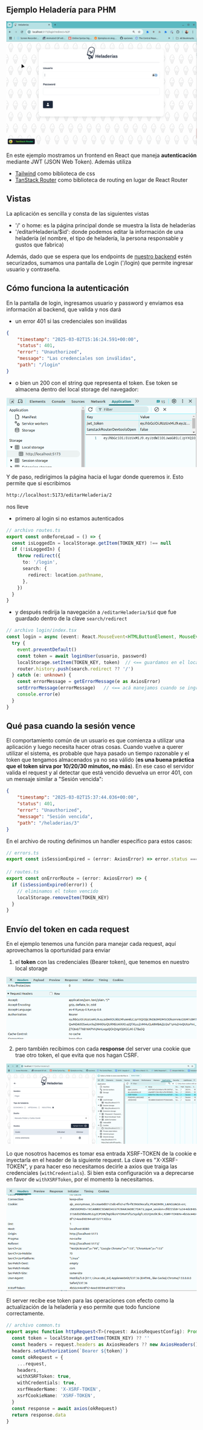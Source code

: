 
## Ejemplo Heladería para PHM

![demo](./video/demo2025-2.gif)

En este ejemplo mostramos un frontend en React que maneja **autenticación** mediante JWT (JSON Web Token). Además utiliza

- [Tailwind](https://tailwindcss.com/) como biblioteca de css
- [TanStack Router](https://tanstack.com/router/latest) como biblioteca de routing en lugar de React Router

## Vistas

La aplicación es sencilla y consta de las siguientes vistas

- '/' o home: es la página principal donde se muestra la lista de heladerías
- '/editarHeladeria/$id': donde podemos editar la información de una heladería (el nombre, el tipo de heladería, la persona responsable y gustos que fabrica)

Además, dado que se espera que los endpoints de [nuestro backend](https://github.com/uqbar-project/eg-heladeria-springboot-kotlin) estén securizados, sumamos una pantalla de Login ('/login) que permite ingresar usuario y contraseña. 

## Cómo funciona la autenticación

En la pantalla de login, ingresamos usuario y password y enviamos esa información al backend, que valida y nos dará

- un error 401 si las credenciales son inválidas

```json
{
    "timestamp": "2025-03-02T15:16:24.591+00:00",
    "status": 401,
    "error": "Unauthorized",
    "message": "Las credenciales son inválidas",
    "path": "/login"
}
``` 

- o bien un 200 con el string que representa el token. Ese token se almacena dentro del local storage del navegador:

![JWT almacenado](./images/jwt_almacenado.png)

Y de paso, redirigimos la página hacia el lugar donde queremos ir. Esto permite que si escribimos

```bash
http://localhost:5173/editarHeladeria/2
```

nos lleve

- primero al login si no estamos autenticados

```ts
// archivo routes.ts
export const onBeforeLoad = () => {
  const isLoggedIn = localStorage.getItem(TOKEN_KEY) !== null
  if (!isLoggedIn) {
    throw redirect({
      to: '/login',
      search: {
        redirect: location.pathname,
      },
    })
  }
}
```

- y después redirija la navegación a `/editarHeladeria/$id` que fue guardado dentro de la clave `search/redirect`

```ts
// archivo login/index.tsx
const login = async (event: React.MouseEvent<HTMLButtonElement, MouseEvent>) => {
  try {
    event.preventDefault()
    const token = await loginUser(usuario, password)
    localStorage.setItem(TOKEN_KEY, token)  // <== guardamos en el local storage el token
    router.history.push(search.redirect ?? '/')
  } catch (e: unknown) {
    const errorMessage = getErrorMessage(e as AxiosError)
    setErrorMessage(errorMessage)   // <== acá manejamos cuando se ingresan credenciales inválidas
    console.error(e)
  }
}
```

## Qué pasa cuando la sesión vence

El comportamiento común de un usuario es que comienza a utilizar una aplicación y luego necesita hacer otras cosas. Cuando vuelve a querer utilizar el sistema, es probable que haya pasado un tiempo razonable y el token que tengamos almacenados ya no sea válido (**es una buena práctica que el token sirva por 10/20/30 minutos, no más**). En ese caso el servidor valida el request y al detectar que está vencido devuelva un error 401, con un mensaje similar a "Sesión vencida":

```json
{
    "timestamp": "2025-03-02T15:37:44.036+00:00",
    "status": 401,
    "error": "Unauthorized",
    "message": "Sesión vencida",
    "path": "/heladerias/3"
}
```

En el archivo de routing definimos un handler específico para estos casos:

```ts
// errors.ts
export const isSessionExpired = (error: AxiosError) => error.status === HttpStatusCodes.UNAUTHORIZED

// routes.ts
export const onErrorRoute = (error: AxiosError) => {
  if (isSessionExpired(error)) {
    // eliminamos el token vencido
    localStorage.removeItem(TOKEN_KEY)
  }
}
```

## Envío del token en cada request

En el ejemplo tenemos una función para manejar cada request, aquí aprovechamos la oportunidad para enviar 

1. el **token** con las credenciales (Bearer token), que tenemos en nuestro local storage


![Bearer token](./images/bearer_token.png)

2. pero también recibimos con cada **response** del server una cookie que trae otro token, el que evita que nos hagan CSRF. 

![cookie response](./images/xsrf-cookie.png)

Lo que nosotros hacemos es tomar esa entrada XSRF-TOKEN de la cookie e inyectarla en el header de la siguiente request. La clave es "X-XSRF-TOKEN", y para hacer eso necesitamos decirle a axios que traiga las credenciales (`withCredentials`). Si bien esta configuración va a deprecarse en favor de `withXSRFToken`, por el momento la necesitamos.

![request xsrf token](./images/xsrf-token-header-request.png)

El server recibe ese token para las operaciones con efecto como la actualización de la heladería y eso permite que todo funcione correctamente.

```ts
// archivo common.ts
export async function httpRequest<T>(request: AxiosRequestConfig): Promise<T> {
  const token = localStorage.getItem(TOKEN_KEY) ?? ''
  const headers = request.headers as AxiosHeaders ?? new AxiosHeaders()
  headers.setAuthorization(`Bearer ${token}`)
  const okRequest = {
    ...request,
    headers,
    withXSRFToken: true,
    withCredentials: true,
    xsrfHeaderName: 'X-XSRF-TOKEN',
    xsrfCookieName: 'XSRF-TOKEN',
  }
  const response = await axios(okRequest)
  return response.data
}
```

